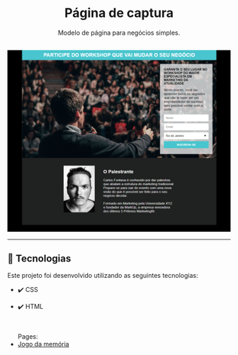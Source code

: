 <h1 align="center">Página de captura</h1>

<p align="center">Modelo de página para negócios simples.</p>
<br>

<div align="center">
    <img src="..\projeto_paginadecaptura\Captura.PNG" alt="demo">
</div>

<hr>

## 🚀 Tecnologias

Este projeto foi desenvolvido utilizando as seguintes tecnologias:

- ✔️ CSS

- ✔️ HTML

<br>

<ul> Pages:
<li><a href="https://ivanunes.github.io/estudos/projeto_paginadecaptura/">Jogo da memória </a></li>
</ul>